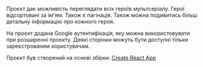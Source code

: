 Проєкт дає можливість переглядати всіх героїв мультсеріалу. 
Герої відсортовані за ім'ям. Також є пагінація. 
Також можна подивитись більш детальну інформацію про кожного героя. 

На проєкт додана Google аутентифікація, яку можна використовувати при розширенні проєкту. Деякі сторінки можуть бути доступні тільки зареєстрованим користувачам. 

Проєкт був створений на основі збірки:
[Create React App](https://github.com/facebook/create-react-app)

